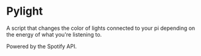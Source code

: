 # Pylight
A script that changes the color of lights connected to your pi depending on the energy of what you're listening to.

Powered by the Spotify API.
